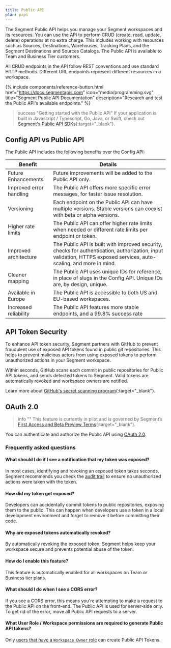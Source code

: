 ```yaml
---
title: Public API
plan: papi
---
```

The Segment Public API helps you manage your Segment workspaces and its resources. You can use the API to perform CRUD (create, read, update, delete) operations at no extra charge. This includes working with resources such as Sources, Destinations, Warehouses, Tracking Plans, and the Segment Destinations and Sources Catalogs. The Public API is available to Team and Business Tier customers.

All CRUD endpoints in the API follow REST conventions and use standard HTTP methods. Different URL endpoints represent different resources in a workspace.

{% include components/reference-button.html
  href="https://docs.segmentapis.com"
  icon="media/programming.svg"
  title="Segment Public API Documentation"
  description="Research and test the Public API's available endpoints."
%}

> success "Getting started with the Public API"
> If your application is built in Javascript / Typescript, Go, Java, or Swift, check out [Segment's Public API SDKs](https://docs.segmentapis.com/tag/Getting-Started#section/Install-and-use-an-SDK){:target="_blank"}.

## Config API vs Public API
The Public API includes the following benefits over the Config API:

| Benefit                 | Details                                                                                                                                                             |
| ----------------------- | ------------------------------------------------------------------------------------------------------------------------------------------------------------------- |
| Future Enhancements     | Future improvements will be added to the Public API only.                                                                                                           |
| Improved error handling | The Public API offers more specific error messages, for faster issue resolution.                                                                                    |
| Versioning              | Each endpoint on the Public API can have multiple versions. Stable versions can coexist with beta or alpha versions.                                                |
| Higher rate limits      | The Public API can offer higher rate limits when needed or different rate limits per endpoint or token.                                                             |
| Improved architecture   | The Public API is built with improved security, checks for authentication, authorization, input validation, HTTPS exposed services, auto-scaling, and more in mind. |
| Cleaner mapping         | The Public API uses unique IDs for reference, in place of slugs in the Config API. Unique IDs are, by design, unique.                                               |
| Available in Europe     | The Public API is accessible to both US and EU-based workspaces.                                                                                                    |                                                               |
| Increased reliability   | The Public API features more stable endpoints, and a 99.8% success rate                                                                                             |


## API Token Security

To enhance API token security, Segment partners with GitHub to prevent fraudulent use of exposed API tokens found in public git repositories. This helps to prevent malicious actors from using exposed tokens to perform unauthorized actions in your Segment workspace. 

Within seconds, GitHub scans each commit in public repositories for Public API tokens, and sends detected tokens to Segment. Valid tokens are automatically revoked and workspace owners are notified. 

Learn more about [GitHub's secret scanning program](https://docs.github.com/en/developers/overview/secret-scanning-partner-program){:target="_blank"}.

## OAuth 2.0

> info ""
> This feature is currently in pilot and is governed by Segment’s [First Access and Beta Preview Terms](https://www.twilio.com/en-us/legal/tos){:target="_blank"}. 

You can authenticate and authorize the Public API using [OAuth 2.0](/docs/connections/oauth).

### Frequently asked questions
#### What should I do if I see a notification that my token was exposed?
In most cases, identifying and revoking an exposed token takes seconds. Segment recommends you check the [audit trail](/docs/segment-app/iam/audit-trail/) to ensure no unauthorized actions were taken with the token.

#### How did my token get exposed?
Developers can accidentally commit tokens to public repositories, exposing them to the public. This can happen when developers use a token in a local development environment and forget to remove it before committing their code.

#### Why are exposed tokens automatically revoked?
By automatically revoking the exposed token, Segment helps keep your workspace secure and prevents potential abuse of the token.

#### How do I enable this feature?
This feature is automatically enabled for all workspaces on Team or Business tier plans.

#### What should I do when I see a CORS error? 
If you see a CORS error, this means you're attempting to make a request to the Public API on the front-end. The Public API is used for server-side only. To get rid of the error, move all Public API requests to a server.

#### What User Role / Workspace permissions are required to generate Public API tokens?
Only [users that have a `Workspace Owner` role](https://segment.com/docs/segment-app/iam/roles/#global-roles) can create Public API Tokens.
